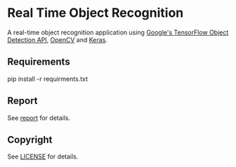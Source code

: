 # Real Time Object Recognition

A real-time object recognition application using [Google's TensorFlow Object Detection API](https://github.com/tensorflow/models/tree/master/research/object_detection), [OpenCV](http://opencv.org/) and [Keras](https://github.com/keras-team/keras). 

 
## Requirements
pip install -r requirments.txt

## Report 

See [report](https://github.com/sevmardi/real-time-object-recognition/blob/master/report/report.pdf) for details.

## Copyright
See [LICENSE](LICENSE) for details.


